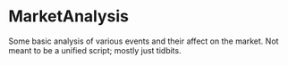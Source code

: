 # MarketAnalysis
Some basic analysis of various events and their affect on the market. Not meant to be a unified script; mostly just tidbits. 
